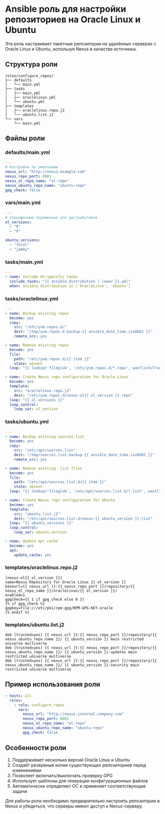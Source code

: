 # Ansible роль для настройки репозиториев на Oracle Linux и Ubuntu

Эта роль настраивает пакетные репозитории на удалённых серверах с Oracle Linux и Ubuntu, используя Nexus в качестве источника.

## Структура роли

```
roles/configure_repos/
├── defaults
│   └── main.yml
├── tasks
│   ├── main.yml
│   ├── oraclelinux.yml
│   └── ubuntu.yml
├── templates
│   ├── oraclelinux.repo.j2
│   └── ubuntu.list.j2
└── vars
    └── main.yml
```

## Файлы роли

### defaults/main.yml

```yaml
---
# Настройки по умолчанию
nexus_url: "http://nexus.example.com"
nexus_repo_port: 8081
nexus_ol_repo_name: "ol-repo"
nexus_ubuntu_repo_name: "ubuntu-repo"
gpg_check: false
```

### vars/main.yml

```yaml
---
# Специфичные переменные для дистрибутивов
ol_versions:
  - "8"
  - "9"

ubuntu_versions:
  - "focal"
  - "jammy"
```

### tasks/main.yml

```yaml
---
- name: Include OS-specific tasks
  include_tasks: "{{ ansible_distribution | lower }}.yml"
  when: ansible_distribution in ['OracleLinux', 'Ubuntu']
```

### tasks/oraclelinux.yml

```yaml
---
- name: Backup existing repos
  become: yes
  copy:
    src: "/etc/yum.repos.d/"
    dest: "/tmp/yum.repos.d.backup-{{ ansible_date_time.iso8601 }}"
    remote_src: yes

- name: Remove existing repos
  become: yes
  file:
    path: "/etc/yum.repos.d/{{ item }}"
    state: absent
  loop: "{{ lookup('fileglob', '/etc/yum.repos.d/*.repo', wantlist=True) }}"

- name: Create Nexus repo configuration for Oracle Linux
  become: yes
  template:
    src: "oraclelinux.repo.j2"
    dest: "/etc/yum.repos.d/nexus-ol{{ ol_version }}.repo"
  loop: "{{ ol_versions }}"
  loop_control:
    loop_var: ol_version
```

### tasks/ubuntu.yml

```yaml
---
- name: Backup existing sources.list
  become: yes
  copy:
    src: "/etc/apt/sources.list"
    dest: "/tmp/sources.list.backup-{{ ansible_date_time.iso8601 }}"
    remote_src: yes

- name: Remove existing .list files
  become: yes
  file:
    path: "/etc/apt/sources.list.d/{{ item }}"
    state: absent
  loop: "{{ lookup('fileglob', '/etc/apt/sources.list.d/*.list', wantlist=True) }}"

- name: Create Nexus repo configuration for Ubuntu
  become: yes
  template:
    src: "ubuntu.list.j2"
    dest: "/etc/apt/sources.list.d/nexus-{{ ubuntu_version }}.list"
  loop: "{{ ubuntu_versions }}"
  loop_control:
    loop_var: ubuntu_version

- name: Update apt cache
  become: yes
  apt:
    update_cache: yes
```

### templates/oraclelinux.repo.j2

```jinja2
[nexus-ol{{ ol_version }}]
name=Nexus Repository for Oracle Linux {{ ol_version }}
baseurl={{ nexus_url }}:{{ nexus_repo_port }}/repository/{{ nexus_ol_repo_name }}/oraclelinux/{{ ol_version }}/
enabled=1
gpgcheck={{ 1 if gpg_check else 0 }}
{% if gpg_check %}
gpgkey=file:///etc/pki/rpm-gpg/RPM-GPG-KEY-oracle
{% endif %}
```

### templates/ubuntu.list.j2

```jinja2
deb [trusted=yes] {{ nexus_url }}:{{ nexus_repo_port }}/repository/{{ nexus_ubuntu_repo_name }}/ {{ ubuntu_version }} main restricted universe multiverse
deb [trusted=yes] {{ nexus_url }}:{{ nexus_repo_port }}/repository/{{ nexus_ubuntu_repo_name }}/ {{ ubuntu_version }}-updates main restricted universe multiverse
deb [trusted=yes] {{ nexus_url }}:{{ nexus_repo_port }}/repository/{{ nexus_ubuntu_repo_name }}/ {{ ubuntu_version }}-security main restricted universe multiverse
```

## Пример использования роли

```yaml
- hosts: all
  roles:
    - role: configure_repos
      vars:
        nexus_url: "http://nexus.internal.company.com"
        nexus_repo_port: 8081
        nexus_ol_repo_name: "ol-repo"
        nexus_ubuntu_repo_name: "ubuntu-repo"
        gpg_check: false
```

## Особенности роли

1. Поддерживает несколько версий Oracle Linux и Ubuntu
2. Создаёт резервные копии существующих репозиториев перед изменениями
3. Позволяет включать/выключать проверку GPG
4. Использует шаблоны для генерации конфигурационных файлов
5. Автоматически определяет ОС и применяет соответствующие задачи

Для работы роли необходимо предварительно настроить репозитории в Nexus и убедиться, что серверы имеют доступ к Nexus-серверу.